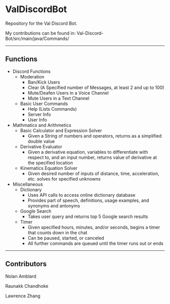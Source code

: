 # ValDiscordBot
Repository for the Val Discord Bot.

My contributions can be found in: Val-Discord-Bot/src/main/java/Commands/

- - - -

## Functions ##
* Discord Functions
  * Moderation
    * Ban/Kick Users
    * Clear (A Specified number of Messages, at least 2 and up to 100)
    * Mute/Deafen Users in a Voice Channel
    * Mute Users in a Text Channel
  * Basic User Commands
    * Help (Lists Commands)
    * Server Info
    * User Info
* Mathmatics and Arithmetics
  * Basic Calculator and Expression Solver
    * Given a String of numbers and operators, returns as a simplified double value
  * Derivative Evaluator
    * Given a derivative equation, variables to differentiate with respect to, and an input number, returns value of derivative at the specified location
  * Kinematics Equation Solver
    * Given desired number of inputs of distance, time, acceleration, etc. solves for specified unknowns
* Miscellaneous
  * Dictionary
    * Uses API calls to access online dictionary database
    * Provides part of speech, definitions, usage examples, and synonyms and antonyms
  * Google Search
    * Takes user query and returns top 5 Google search results
  * Timer
    * Given specified hours, minutes, and/or seconds, begins a timer that counts down in the chat
    * Can be paused, started, or canceled
    * All further commands are queued until the timer runs out or ends
  
  
- - - -
  
## Contributors ##
Nolan Amblard

Raunakk Chandhoke

Lawrence Zhang
